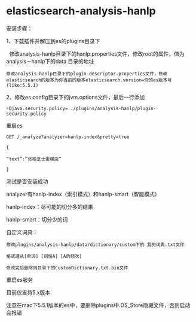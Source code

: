 # elasticsearch-analysis-hanlp

安装步骤： 

1、下载插件并解压到es的plugins目录下

   	修改analysis-hanlp目录下的hanlp.properties文件，修改root的属性，值为analysis－hanlp下的data 目录的地址
	
   
	修改analysis-hanlp目录下的plugin-descriptor.properties文件，修改elasticsearch的版本为你当前的版本elasticsearch.version=你的es版本号(like:5.5.1)

2、修改es config目录下的jvm.options文件，最后一行添加

	-Djava.security.policy=../plugins/analysis-hanlp/plugin-security.policy

重启es

	GET /_analyze?analyzer=hanlp-index&pretty=true 

	{ 

	“text”:”张柏芝士蛋糕店” 

	}


测试是否安装成功


analyzer有hanlp-index（索引模式）和hanlp-smart（智能模式）

hanlp-index：尽可能的切分多的结果

hanlp-smart：切分少的词

自定义词典：

	修改plugins/analysis-hanlp/data/dictionary/custom下的 我的词典.txt文件

	格式遵从[单词] [词性A] [A的频次]

	修改完后删除同目录下的CustomDictionary.txt.bin文件

重启es服务


目前仅支持5.x版本

注意在mac下5.5.1版本的es中，要删除plugins中.DS_Store隐藏文件，否则启动会报错
